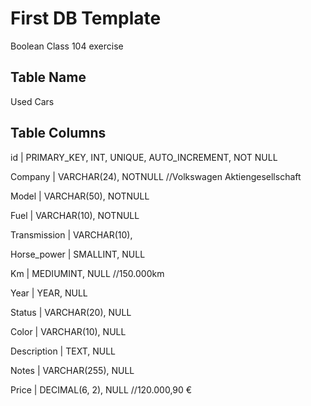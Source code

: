 <!-- 
Modellizzare la struttura di una tabella per memorizzare tutti i dati riguardanti delle auto usate messe in vendita da un concessionario
-->

# First DB Template
Boolean Class 104 exercise

## Table Name
Used Cars

## Table Columns

id | PRIMARY_KEY, INT, UNIQUE, AUTO_INCREMENT, NOT NULL

Company | VARCHAR(24), NOTNULL //Volkswagen Aktiengesellschaft

Model | VARCHAR(50), NOTNULL 

Fuel | VARCHAR(10), NOTNULL 

Transmission | VARCHAR(10), 

Horse_power | SMALLINT, NULL 

Km | MEDIUMINT, NULL //150.000km

Year | YEAR, NULL

Status | VARCHAR(20), NULL 

Color | VARCHAR(10), NULL

Description | TEXT, NULL

Notes | VARCHAR(255), NULL

Price | DECIMAL(6, 2), NULL //120.000,90 €